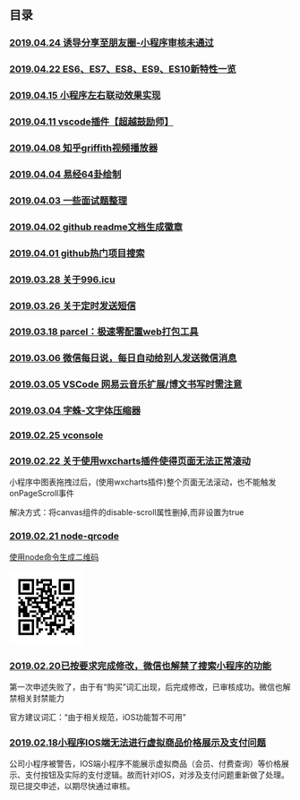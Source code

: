 ## 目录

### [2019.04.24 诱导分享至朋友圈-小程序审核未通过](https://github.com/Gwemz/daily/issues/9#issuecomment-486246501)

### [2019.04.22 ES6、ES7、ES8、ES9、ES10新特性一览](https://github.com/Gwemz/daily/issues/9#issuecomment-485335478)

### [2019.04.15 小程序左右联动效果实现](https://github.com/Gwemz/daily/issues/9#issuecomment-483182792)

### [2019.04.11 vscode插件【超越鼓励师】](https://github.com/Gwemz/daily/issues/9#issuecomment-482038346)

### [2019.04.08 知乎griffith视频播放器](https://github.com/Gwemz/daily/issues/9#issuecomment-480672677)

### [2019.04.04 易经64卦绘制](./taiji/index.html)

### [2019.04.03 一些面试题整理](https://github.com/Gwemz/daily/issues/9#issuecomment-479323330)

### [2019.04.02 github readme文档生成徽章](https://github.com/Gwemz/daily/issues/9#issuecomment-478813031)

### [2019.04.01 github热门项目搜索](https://github.com/Gwemz/daily/issues/9#issuecomment-478811121)

### [2019.03.28 关于996.icu](https://github.com/Gwemz/daily/issues/8#issuecomment-478810663)

### [2019.03.26 关于定时发送短信](https://github.com/Gwemz/daily/issues/8#issuecomment-478810423)

### [2019.03.18 parcel：极速零配置web打包工具](https://github.com/Gwemz/daily/issues/8#issuecomment-478810129)

### [2019.03.06 微信每日说，每日自动给别人发送微信消息](https://github.com/gengchen528/wechatBot)

### [2019.03.05 VSCode 网易云音乐扩展/博文书写时需注意](https://github.com/Gwemz/daily/issues/8#issuecomment-478809432)

### [2019.03.04 字蛛-文字体压缩器](http://font-spider.org/)

### [2019.02.25 vconsole](https://github.com/Gwemz/daily/issues/7#issue-427534281)

### [2019.02.22 关于使用wxcharts插件使得页面无法正常滚动]()

小程序中图表拖拽过后，(使用wxcharts插件)整个页面无法滚动，也不能触发onPageScroll事件

解决方式：将canvas组件的disable-scroll属性删掉,而非设置为true

### [2019.02.21 node-qrcode]()

[使用node命令生成二维码](https://github.com/soldair/node-qrcode)

![img](../imgs/qrcode.png)

### [2019.02.20已按要求完成修改，微信也解禁了搜索小程序的功能]()

第一次申述失败了，由于有“购买”词汇出现，后完成修改，已审核成功。微信也解禁相关封禁能力

官方建议词汇：“由于相关规范，iOS功能暂不可用”

### [2019.02.18小程序IOS端无法进行虚拟商品价格展示及支付问题]()

公司小程序被警告，IOS端小程序不能展示虚拟商品（会员、付费查询）等价格展示、支付按钮及实际的支付逻辑。故而针对IOS，对涉及支付问题重新做了处理。现已提交申述，以期尽快通过审核。